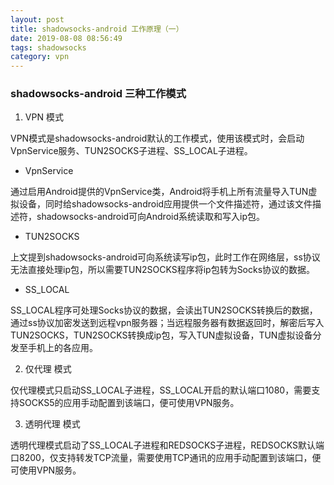 ```yaml
---
layout: post
title: shadowsocks-android 工作原理（一）
date: 2019-08-08 08:56:49
tags: shadowsocks
category: vpn
---
```

### shadowsocks-android 三种工作模式

1. VPN 模式

VPN模式是shadowsocks-android默认的工作模式，使用该模式时，会启动VpnService服务、TUN2SOCKS子进程、SS_LOCAL子进程。

- VpnService 

通过启用Android提供的VpnService类，Android将手机上所有流量导入TUN虚拟设备，同时给shadowsocks-android应用提供一个文件描述符，通过该文件描述符，shadowsocks-android可向Android系统读取和写入ip包。

- TUN2SOCKS

上文提到shadowsocks-android可向系统读写ip包，此时工作在网络层，ss协议无法直接处理ip包，所以需要TUN2SOCKS程序将ip包转为Socks协议的数据。

- SS_LOCAL 

SS_LOCAL程序可处理Socks协议的数据，会读出TUN2SOCKS转换后的数据，通过ss协议加密发送到远程vpn服务器；当远程服务器有数据返回时，解密后写入TUN2SOCKS，TUN2SOCKS转换成ip包，写入TUN虚拟设备，TUN虚拟设备分发至手机上的各应用。

2. 仅代理 模式

仅代理模式只启动SS_LOCAL子进程，SS_LOCAL开启的默认端口1080，需要支持SOCKS5的应用手动配置到该端口，便可使用VPN服务。

3. 透明代理 模式

透明代理模式启动了SS_LOCAL子进程和REDSOCKS子进程，REDSOCKS默认端口8200，仅支持转发TCP流量，需要使用TCP通讯的应用手动配置到该端口，便可使用VPN服务。

